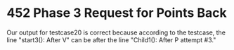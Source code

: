 # 452 Phase 3 Request for Points Back
Our output for testcase20 is correct because according to the testcase, the line "start3(): After V" can be after the line "Child1(): After P attempt #3."
